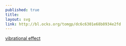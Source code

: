 ```yaml
---
published: true
title:
layout: svg
link: http://bl.ocks.org/tomgp/dc6c6301e68b8934e2fd
---
```

<object data="/images/vibration1.svg" type="image/svg+xml" class="stretchy-image">

</object>
<a href="http://bl.ocks.org/tomgp/dc6c6301e68b8934e2fd">vibrational effect</a>
